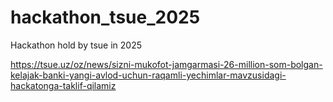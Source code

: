# hackathon_tsue_2025
Hackathon hold by  tsue in 2025


https://tsue.uz/oz/news/sizni-mukofot-jamgarmasi-26-million-som-bolgan-kelajak-banki-yangi-avlod-uchun-raqamli-yechimlar-mavzusidagi-hackatonga-taklif-qilamiz
